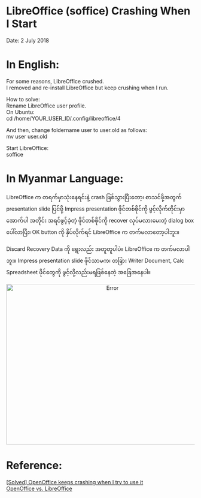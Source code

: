 # LibreOffice (soffice) Crashing When I Start

Date: 2 July 2018

# In English:

For some reasons, LibreOffice crushed.   
I removed and re-install LibreOffice but keep crushing when I run.  

How to solve:  
Rename LibreOffice user profile.  
On Ubuntu:  
cd /home/YOUR_USER_ID/.config/libreoffice/4  

And then, change foldername user to user.old as follows:  
mv user user.old  

Start LibreOffice:  
soffice  

# In Myanmar Language:  

LibreOffice က တရက်မှာသုံးနေရင်းနဲ့ crash ဖြစ်သွားပြီးတော့၊  စာသင်ဖို့အတွက် presentation slide ပြင်ဖို့ Impress presentation ဖိုင်တစ်ဖိုင်ကို ဖွင့်လိုက်တိုင်းမှာ အောက်ပါ အတိုင်း အရင်ဖွင့်ခဲ့တဲ့ ဖိုင်တစ်ဖိုင်ကို recover လုပ်မလားမေးတဲ့ dialog box ပေါ်လာပြီး၊ OK button ကို နှိပ်လိုက်ရင် LibreOffice က တက်မလာတော့ပါဘူး။  

Discard Recovery Data ကို ရွေးလည်း အတူတူပါပဲ။ LibreOffice က တက်မလာပါဘူး။ Impress presentation slide ဖိုင်သာမက၊ တခြား Writer Document, Calc Spreadsheet ဖိုင်တွေကို ဖွင့်လို့လည်းမရဖြစ်နေတဲ့ အခြေအနေပါ။   

<p align="center">
 <img src="https://github.com/ye-kyaw-thu/error-overflow/blob/master/fig/LibreOffice-Error.png" alt="Error" width="552px" height="428px" /> 
</p>

# Reference:  

[[Solved] OpenOffice keeps crashing when I try to use it](https://forum.openoffice.org/en/forum/viewtopic.php?f=6&t=88521)  
[OpenOffice vs. LibreOffice](https://www.howtogeek.com/187663/openoffice-vs.-libreoffice-whats-the-difference-and-which-should-you-use/)
